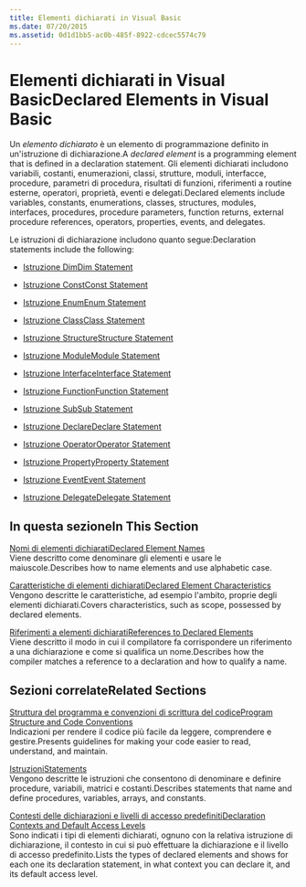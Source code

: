 ```yaml
---
title: Elementi dichiarati in Visual Basic
ms.date: 07/20/2015
ms.assetid: 0d1d1bb5-ac0b-485f-8922-cdcec5574c79
---
```

# <a name="declared-elements-in-visual-basic"></a><span data-ttu-id="01ff8-102">Elementi dichiarati in Visual Basic</span><span class="sxs-lookup"><span data-stu-id="01ff8-102">Declared Elements in Visual Basic</span></span>
<span data-ttu-id="01ff8-103">Un *elemento dichiarato* è un elemento di programmazione definito in un'istruzione di dichiarazione.</span><span class="sxs-lookup"><span data-stu-id="01ff8-103">A *declared element* is a programming element that is defined in a declaration statement.</span></span> <span data-ttu-id="01ff8-104">Gli elementi dichiarati includono variabili, costanti, enumerazioni, classi, strutture, moduli, interfacce, procedure, parametri di procedura, risultati di funzioni, riferimenti a routine esterne, operatori, proprietà, eventi e delegati.</span><span class="sxs-lookup"><span data-stu-id="01ff8-104">Declared elements include variables, constants, enumerations, classes, structures, modules, interfaces, procedures, procedure parameters, function returns, external procedure references, operators, properties, events, and delegates.</span></span>  
  
 <span data-ttu-id="01ff8-105">Le istruzioni di dichiarazione includono quanto segue:</span><span class="sxs-lookup"><span data-stu-id="01ff8-105">Declaration statements include the following:</span></span>  
  
- [<span data-ttu-id="01ff8-106">Istruzione Dim</span><span class="sxs-lookup"><span data-stu-id="01ff8-106">Dim Statement</span></span>](../../../../visual-basic/language-reference/statements/dim-statement.md)  
  
- [<span data-ttu-id="01ff8-107">Istruzione Const</span><span class="sxs-lookup"><span data-stu-id="01ff8-107">Const Statement</span></span>](../../../../visual-basic/language-reference/statements/const-statement.md)  
  
- [<span data-ttu-id="01ff8-108">Istruzione Enum</span><span class="sxs-lookup"><span data-stu-id="01ff8-108">Enum Statement</span></span>](../../../../visual-basic/language-reference/statements/enum-statement.md)  
  
- [<span data-ttu-id="01ff8-109">Istruzione Class</span><span class="sxs-lookup"><span data-stu-id="01ff8-109">Class Statement</span></span>](../../../../visual-basic/language-reference/statements/class-statement.md)  
  
- [<span data-ttu-id="01ff8-110">Istruzione Structure</span><span class="sxs-lookup"><span data-stu-id="01ff8-110">Structure Statement</span></span>](../../../../visual-basic/language-reference/statements/structure-statement.md)  
  
- [<span data-ttu-id="01ff8-111">Istruzione Module</span><span class="sxs-lookup"><span data-stu-id="01ff8-111">Module Statement</span></span>](../../../../visual-basic/language-reference/statements/module-statement.md)  
  
- [<span data-ttu-id="01ff8-112">Istruzione Interface</span><span class="sxs-lookup"><span data-stu-id="01ff8-112">Interface Statement</span></span>](../../../../visual-basic/language-reference/statements/interface-statement.md)  
  
- [<span data-ttu-id="01ff8-113">Istruzione Function</span><span class="sxs-lookup"><span data-stu-id="01ff8-113">Function Statement</span></span>](../../../../visual-basic/language-reference/statements/function-statement.md)  
  
- [<span data-ttu-id="01ff8-114">Istruzione Sub</span><span class="sxs-lookup"><span data-stu-id="01ff8-114">Sub Statement</span></span>](../../../../visual-basic/language-reference/statements/sub-statement.md)  
  
- [<span data-ttu-id="01ff8-115">Istruzione Declare</span><span class="sxs-lookup"><span data-stu-id="01ff8-115">Declare Statement</span></span>](../../../../visual-basic/language-reference/statements/declare-statement.md)  
  
- [<span data-ttu-id="01ff8-116">Istruzione Operator</span><span class="sxs-lookup"><span data-stu-id="01ff8-116">Operator Statement</span></span>](../../../../visual-basic/language-reference/statements/operator-statement.md)  
  
- [<span data-ttu-id="01ff8-117">Istruzione Property</span><span class="sxs-lookup"><span data-stu-id="01ff8-117">Property Statement</span></span>](../../../../visual-basic/language-reference/statements/property-statement.md)  
  
- [<span data-ttu-id="01ff8-118">Istruzione Event</span><span class="sxs-lookup"><span data-stu-id="01ff8-118">Event Statement</span></span>](../../../../visual-basic/language-reference/statements/event-statement.md)  
  
- [<span data-ttu-id="01ff8-119">Istruzione Delegate</span><span class="sxs-lookup"><span data-stu-id="01ff8-119">Delegate Statement</span></span>](../../../../visual-basic/language-reference/statements/delegate-statement.md)  
  
## <a name="in-this-section"></a><span data-ttu-id="01ff8-120">In questa sezione</span><span class="sxs-lookup"><span data-stu-id="01ff8-120">In This Section</span></span>  
 [<span data-ttu-id="01ff8-121">Nomi di elementi dichiarati</span><span class="sxs-lookup"><span data-stu-id="01ff8-121">Declared Element Names</span></span>](../../../../visual-basic/programming-guide/language-features/declared-elements/declared-element-names.md)  
 <span data-ttu-id="01ff8-122">Viene descritto come denominare gli elementi e usare le maiuscole.</span><span class="sxs-lookup"><span data-stu-id="01ff8-122">Describes how to name elements and use alphabetic case.</span></span>  
  
 [<span data-ttu-id="01ff8-123">Caratteristiche di elementi dichiarati</span><span class="sxs-lookup"><span data-stu-id="01ff8-123">Declared Element Characteristics</span></span>](../../../../visual-basic/programming-guide/language-features/declared-elements/declared-element-characteristics.md)  
 <span data-ttu-id="01ff8-124">Vengono descritte le caratteristiche, ad esempio l'ambito, proprie degli elementi dichiarati.</span><span class="sxs-lookup"><span data-stu-id="01ff8-124">Covers characteristics, such as scope, possessed by declared elements.</span></span>  
  
 [<span data-ttu-id="01ff8-125">Riferimenti a elementi dichiarati</span><span class="sxs-lookup"><span data-stu-id="01ff8-125">References to Declared Elements</span></span>](../../../../visual-basic/programming-guide/language-features/declared-elements/references-to-declared-elements.md)  
 <span data-ttu-id="01ff8-126">Viene descritto il modo in cui il compilatore fa corrispondere un riferimento a una dichiarazione e come si qualifica un nome.</span><span class="sxs-lookup"><span data-stu-id="01ff8-126">Describes how the compiler matches a reference to a declaration and how to qualify a name.</span></span>  
  
## <a name="related-sections"></a><span data-ttu-id="01ff8-127">Sezioni correlate</span><span class="sxs-lookup"><span data-stu-id="01ff8-127">Related Sections</span></span>  
 [<span data-ttu-id="01ff8-128">Struttura del programma e convenzioni di scrittura del codice</span><span class="sxs-lookup"><span data-stu-id="01ff8-128">Program Structure and Code Conventions</span></span>](../../../../visual-basic/programming-guide/program-structure/program-structure-and-code-conventions.md)  
 <span data-ttu-id="01ff8-129">Indicazioni per rendere il codice più facile da leggere, comprendere e gestire.</span><span class="sxs-lookup"><span data-stu-id="01ff8-129">Presents guidelines for making your code easier to read, understand, and maintain.</span></span>  
  
 [<span data-ttu-id="01ff8-130">Istruzioni</span><span class="sxs-lookup"><span data-stu-id="01ff8-130">Statements</span></span>](../../../../visual-basic/language-reference/statements/index.md)  
 <span data-ttu-id="01ff8-131">Vengono descritte le istruzioni che consentono di denominare e definire procedure, variabili, matrici e costanti.</span><span class="sxs-lookup"><span data-stu-id="01ff8-131">Describes statements that name and define procedures, variables, arrays, and constants.</span></span>  
  
 [<span data-ttu-id="01ff8-132">Contesti delle dichiarazioni e livelli di accesso predefiniti</span><span class="sxs-lookup"><span data-stu-id="01ff8-132">Declaration Contexts and Default Access Levels</span></span>](../../../../visual-basic/language-reference/statements/declaration-contexts-and-default-access-levels.md)  
 <span data-ttu-id="01ff8-133">Sono indicati i tipi di elementi dichiarati, ognuno con la relativa istruzione di dichiarazione, il contesto in cui si può effettuare la dichiarazione e il livello di accesso predefinito.</span><span class="sxs-lookup"><span data-stu-id="01ff8-133">Lists the types of declared elements and shows for each one its declaration statement, in what context you can declare it, and its default access level.</span></span>

